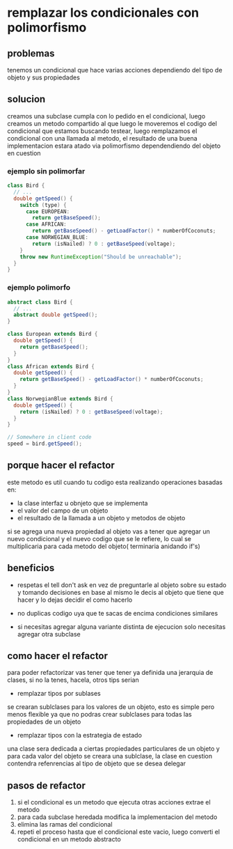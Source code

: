 # remplazar los condicionales con polimorfismo

## problemas

tenemos un condicional que hace varias acciones dependiendo del tipo de objeto y sus propiedades

## solucion

creamos una subclase cumpla con lo pedido en el condicional, luego creamos un metodo compartido al que luego le moveremos el codigo del condicional que estamos buscando testear, luego remplazamos el condicional con una llamada al metodo, el resultado de una buena implementacion estara atado via polimorfismo dependendiendo del objeto en cuestion

### ejemplo sin polimorfar

```java
class Bird {
  // ...
  double getSpeed() {
    switch (type) {
      case EUROPEAN:
        return getBaseSpeed();
      case AFRICAN:
        return getBaseSpeed() - getLoadFactor() * numberOfCoconuts;
      case NORWEGIAN_BLUE:
        return (isNailed) ? 0 : getBaseSpeed(voltage);
    }
    throw new RuntimeException("Should be unreachable");
  }
}

```

### ejemplo polimorfo

```java
abstract class Bird {
  // ...
  abstract double getSpeed();
}

class European extends Bird {
  double getSpeed() {
    return getBaseSpeed();
  }
}
class African extends Bird {
  double getSpeed() {
    return getBaseSpeed() - getLoadFactor() * numberOfCoconuts;
  }
}
class NorwegianBlue extends Bird {
  double getSpeed() {
    return (isNailed) ? 0 : getBaseSpeed(voltage);
  }
}

// Somewhere in client code
speed = bird.getSpeed();

```

## porque hacer el refactor

este metodo es util cuando tu codigo esta realizando operaciones basadas en:

- la clase interfaz u obnjeto que se implementa
- el valor del campo de un objeto
- el resultado de la llamada a un objeto y metodos de objeto

si se agrega una nueva propiedad al objeto vas a tener que agregar un nuevo condicional y el nuevo codigo que se le refiere, lo cual se multiplicaria para cada metodo del objeto( terminaria anidando if's)

## beneficios

- respetas el tell  don't ask en vez de preguntarle al objeto sobre su estado y tomando decisiones en base al mismo le decis al objeto que tiene que hacer y lo dejas decidir el como hacerlo

- no duplicas codigo uya que te sacas de encima condiciones similares

- si necesitas agregar alguna variante distinta de ejecucion solo necesitas agregar otra subclase

## como hacer el refactor

para poder refactorizar vas tener que tener ya definida una jerarquia de clases, si no la tenes, hacela, otros tips serian

- remplazar tipos por sublases

se crearan sublclases para los valores de un objeto, esto es simple pero menos flexible ya que no podras crear sublclases para todas las propiedades de un objeto

- remplazar tipos con la estrategia de estado

una clase sera dedicada a ciertas propiedades particulares de un objeto y para cada valor del objeto se creara una sublclase, la clase en cuestion contendra refenrencias al tipo de objeto que se desea delegar


## pasos de refactor

1. si el condicional es un metodo que ejecuta otras acciones extrae el metodo
2. para cada subclase heredada modifica la implementacion del metodo
3. elimina las ramas del condicional
4. repeti el proceso hasta que el condicional este vacio, luego converti el condicional en un metodo abstracto